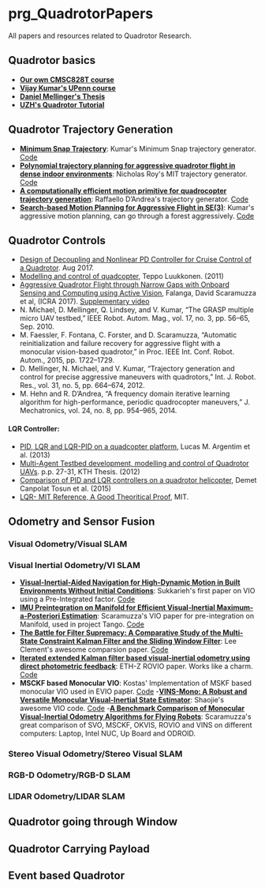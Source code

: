 # prg_QuadrotorPapers
All papers and resources related to Quadrotor Research.

## Quadrotor basics
- [**Our own CMSC828T course**](https://cmsc828t.github.io)
- [**Vijay Kumar's UPenn course**](https://alliance.seas.upenn.edu/~meam620/wiki/index.php)
- [**Daniel Mellinger's Thesis**](https://repository.upenn.edu/cgi/viewcontent.cgi?article=1705&context=edissertations)
- [**UZH's Quadrotor Tutorial**](https://github.com/uzh-rpg/rpg_quadrotor_control/blob/master/documents/theory_and_math/theory_and_math.pdf)

## Quadrotor Trajectory Generation
- [**Minimum Snap Trajectory**](http://www-personal.acfr.usyd.edu.au/spns/cdm/papers/Mellinger.pdf): Kumar's Minimum Snap trajectory generator. [Code](https://github.com/ethz-asl/mav_trajectory_generation)
- [**Polynomial trajectory planning for aggressive quadrotor flight in dense indoor environments**](https://pdfs.semanticscholar.org/8c76/f1add88df14c59f75818952beaa1ec69f62a.pdf):  Nicholas Roy's MIT trajectory generator. [Code](https://github.com/ethz-asl/mav_trajectory_generation)
- [**A computationally efficient motion primitive for quadrocopter trajectory generation**](https://flyingmachinearena.org/wp-content/publications/2015/mueTRO15.pdf): Raffaello D’Andrea's trajectory generator. [Code](https://github.com/ethz-asl/mav_trajectory_generation)
- [**Search-based Motion Planning for Aggressive Flight in SE(3)**](https://arxiv.org/pdf/1710.02748.pdf): Kumar's aggressive motion planning, can go through a forest aggressively. [Code](https://github.com/sikang/mpl_ros)


## Quadrotor Controls
- [Design of Decoupling and Nonlinear PD Controller for Cruise Control of a Quadrotor](https://arxiv.org/pdf/1708.04584.pdf). Aug 2017.
- [Modelling and control of quadcopter](http://sal.aalto.fi/publications/pdf-files/eluu11_public.pdf), Teppo Luukkonen. (2011)
- [Aggressive Quadrotor Flight through Narrow Gaps with Onboard Sensing and Computing using Active Vision](http://rpg.ifi.uzh.ch/doczercs/ICRA17_Falanga.pdf), Falanga, David Scaramuzza et al, (ICRA 2017). [Supplementary video](http://rpg.ifi.uzh.ch/aggressive_flight.html)
- N. Michael, D. Mellinger, Q. Lindsey, and V. Kumar, “The GRASP multiple micro UAV testbed,” IEEE Robot. Autom. Mag., vol. 17, no. 3, pp. 56–65, Sep. 2010.
- M. Faessler, F. Fontana, C. Forster, and D. Scaramuzza, “Automatic reinitialization and failure recovery for aggressive flight with a monocular vision-based quadrotor,” in Proc. IEEE Int. Conf. Robot. Autom., 2015, pp. 1722–1729.
- D. Mellinger, N. Michael, and V. Kumar, “Trajectory generation and control for precise aggressive maneuvers with quadrotors,” Int. J. Robot. Res., vol. 31, no. 5, pp. 664–674, 2012.
- M. Hehn and R. D’Andrea, “A frequency domain iterative learning algorithm for high-performance, periodic quadrocopter maneuvers,” J. Mechatronics, vol. 24, no. 8, pp. 954–965, 2014. 

#### LQR Controller:
- [PID, LQR and LQR-PID on a quadcopter platform](http://ieeexplore.ieee.org/document/6572698/), Lucas M. Argentim et al. (2013)
- [Multi-Agent Testbed development, modelling and control of Quadrotor UAVs](http://kth.diva-portal.org/smash/get/diva2:551115/FULLTEXT01.pdf). p.p. 27-31, KTH Thesis. (2012)
- [Comparison of PID and LQR controllers on a quadrotor helicopter](http://www.naun.org/main/UPress/saed/2015/a442014-074.pdf), Demet Canpolat Tosun et al. (2015)
- [LQR- MIT Reference, A Good Theoritical Proof](https://ocw.mit.edu/courses/mechanical-engineering/2-154-maneuvering-and-control-of-surface-and-underwater-vehicles-13-49-fall-2004/lecture-notes/lec19.pdf), MIT. 


## Odometry and Sensor Fusion
### Visual Odometry/Visual SLAM
### Visual Inertial Odometry/VI SLAM
- [**Visual-Inertial-Aided Navigation for High-Dynamic Motion in Built Environments Without Initial Conditions**](https://ieeexplore.ieee.org/document/6092505/): Sukkarieh's first paper on VIO using a Pre-Integrated factor. [Code](https://bitbucket.org/gtborg/gtsam)
- [**IMU Preintegration on Manifold for Efficient Visual-Inertial Maximum-a-Posteriori Estimation**](https://www.cc.gatech.edu/~dellaert/ftp/Forster15rss.pdf): Scaramuzza's VIO paper for pre-integration on Manifold, used in project Tango. [Code](https://bitbucket.org/gtborg/gtsam)
- [**The Battle for Filter Supremacy: A Comparative Study of the Multi-State Constraint Kalman Filter and the Sliding Window Filter**](https://ieeexplore.ieee.org/document/7158317/): Lee Clement's awesome comparsion paper. [Code](https://github.com/utiasSTARS/msckf-swf-comparison)
- [**Iterated extended Kalman filter based visual-inertial odometry using direct photometric feedback**](http://journals.sagepub.com/doi/10.1177/0278364917728574): ETH-Z ROVIO paper. Works like a charm. [Code](https://github.com/ethz-asl/rovio)
- **MSCKF based Monocular VIO**: Kostas' Implementation of MSKF based monocular VIO used in EVIO paper. [Code](https://github.com/daniilidis-group/msckf_mono)
-[**VINS-Mono: A Robust and Versatile Monocular Visual-Inertial State Estimator**](https://arxiv.org/pdf/1708.03852.pdf): Shaojie's awesome VIO code. [Code](https://github.com/HKUST-Aerial-Robotics/VINS-Mono)
-[**A Benchmark Comparison of Monocular Visual-Inertial Odometry Algorithms for Flying Robots**](http://rpg.ifi.uzh.ch/docs/ICRA18_Delmerico.pdf): Scaramuzza's great comparison of SVO, MSCKF, OKVIS, ROVIO and VINS on different computers: Laptop, Intel NUC, Up Board and ODROID. 

### Stereo Visual Odometry/Stereo Visual SLAM
### RGB-D Odometry/RGB-D SLAM
### LIDAR Odometry/LIDAR SLAM

## Quadrotor going through Window

## Quadrotor Carrying Payload

## Event based Quadrotor
